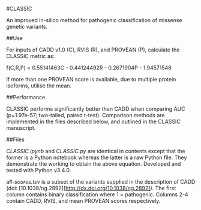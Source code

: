 #CLASSIC

An improved in-silico method for pathogenic classification of missense genetic variants.

##Use

For inputs of CADD v1.0 (C), RVIS (R), and PROVEAN (P), calculate the CLASSIC metric as:

f(C,R,P) = 0.55141463C - 0.44124492R - 0.2671904P - 1.94571548

If more than one PROVEAN score is available, due to multiple protein isoforms, utilise the mean.

##Performance

CLASSIC performs significantly better than CADD when comparing AUC (p=1.97e-57; two-tailed, paired t-test). Comparison methods are implemented in the files described below, and outlined in the CLASSIC manuscript.

##Files

*CLASSIC.ipynb* and *CLASSIC.py* are identical in contents except that the former is a Python notebook whereas the latter is a raw Python file. They demonstrate the working to obtain the above equation. Developed and tested with Python v3.4.0.

*all-scores.tsv* is a subset of the variants supplied in the description of CADD (doi: [10.1038/ng.2892][http://dx.doi.org/10.1038/ng.2892]). The first column contains binary classification where 1 = pathogenic. Columns 2-4 contain CADD, RVIS, and mean PROVEAN scores respectively.